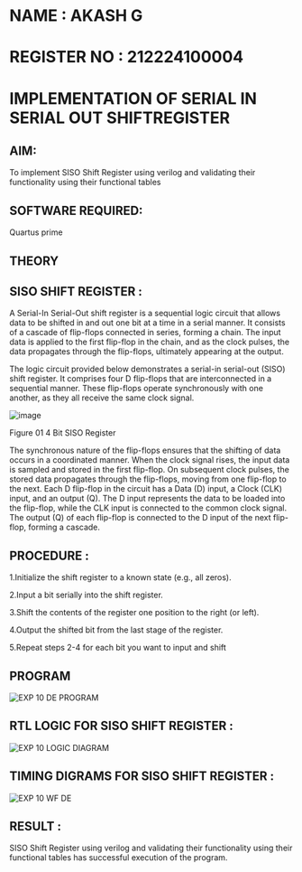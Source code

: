 # NAME : AKASH G
# REGISTER NO : 212224100004
# IMPLEMENTATION OF SERIAL IN SERIAL OUT SHIFTREGISTER

## AIM:

To implement SISO Shift Register using verilog and validating their functionality using their functional tables

## SOFTWARE REQUIRED:

Quartus prime

## THEORY

## SISO SHIFT REGISTER :

A Serial-In Serial-Out shift register is a sequential logic circuit that allows data to be shifted in and out one bit at a time in a serial manner. It consists of a cascade of flip-flops connected in series, forming a chain. The input data is applied to the first flip-flop in the chain, and as the clock pulses, the data propagates through the flip-flops, ultimately appearing at the output.

The logic circuit provided below demonstrates a serial-in serial-out (SISO) shift register. It comprises four D flip-flops that are interconnected in a sequential manner. These flip-flops operate synchronously with one another, as they all receive the same clock signal.

![image](https://github.com/naavaneetha/SERIAL-IN-SERIAL-OUT-SHIFTREGISTER/assets/154305477/e81c4072-37f9-46c6-8145-566764b74c3a)

Figure 01 4 Bit SISO Register

The synchronous nature of the flip-flops ensures that the shifting of data occurs in a coordinated manner. When the clock signal rises, the input data is sampled and stored in the first flip-flop. On subsequent clock pulses, the stored data propagates through the flip-flops, moving from one flip-flop to the next.
Each D flip-flop in the circuit has a Data (D) input, a Clock (CLK) input, and an output (Q). The D input represents the data to be loaded into the flip-flop, while the CLK input is connected to the common clock signal. The output (Q) of each flip-flop is connected to the D input of the next flip-flop, forming a cascade.

## PROCEDURE :
 1.Initialize the shift register to a known state (e.g., all zeros).
 
 2.Input a bit serially into the shift register.
 
 3.Shift the contents of the register one position to the right (or left).
 
 4.Output the shifted bit from the last stage of the register.
 
 5.Repeat steps 2-4 for each bit you want to input and shift


## PROGRAM
![EXP 10 DE PROGRAM](https://github.com/user-attachments/assets/d5bf0d99-12c7-4861-8228-26662ff41b9c)

## RTL LOGIC FOR SISO SHIFT REGISTER :
![EXP 10 LOGIC DIAGRAM](https://github.com/user-attachments/assets/7c5c826f-869c-4878-a2e7-06fddf9846f5)

## TIMING DIGRAMS FOR SISO SHIFT REGISTER :
![EXP 10 WF DE](https://github.com/user-attachments/assets/97db6417-273c-4f2b-815e-3475429ee055)

## RESULT : 
SISO Shift Register using verilog and validating their functionality using their functional tables has successful execution of the program.
